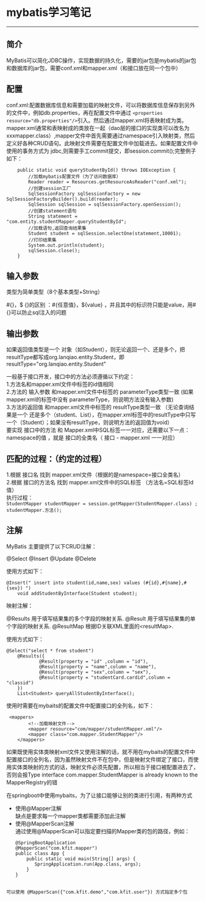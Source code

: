 ﻿# mybatis学习笔记
---
## 简介
MyBatis可以简化JDBC操作，实现数据的持久化，需要的jar包是mybatis的jar包和数据库的jar包，需要conf.xml和mapper.xml（和接口放在同一个包中）  
## 配置  
conf.xml:配置数据库信息和需要加载的映射文件，可以将数据库信息保存到另外的文件中，例如db.properties，再在配置文件中通过
```<properties resource="db.properties"/>```引入。然后通过mapper.xml将表映射成为类。mapper.xml通常和表映射成的类放在一起（dao层的接口的实现类可以改名为xxxmapper.class）,mapper文件中首先需要通过namespace引入映射类，然后定义好各种CRUD语句。此映射文件需要在配置文件中加载进去。如果配置文件中使用的事务方式为 jdbc,则需要手工commit提交，即session.commit();完整例子如下：  
```
    public static void queryStudentById() throws IOException {
        //加载mybatis配置文件（为了访问数据库）
        Reader reader = Resources.getResourceAsReader("conf.xml");
        //创建session工厂
        SqlSessionFactory sqlSessionFactory = new SqlSessionFactoryBuilder().build(reader);
        SqlSession sqlSession = sqlSessionFactory.openSession();
        //创建statement语句
        String statement = "com.entity.studentMapper.queryStudentById";
        //加载语句,返回查询结果集
        Student student = sqlSession.selectOne(statement,10001);
        //打印结果集
        System.out.println(student);
        sqlSession.close();
    }
```  
## 输入参数  

类型为简单类型（8个基本类型+String）　　

#{}，$ {}的区别 ：#{任意值}，${value} ，并且其中的标识符只能是value，用#{}可以防止sql注入的问题　　

## 输出参数  
 如果返回值类型是一个 对象（如Student），则无论返回一个、还是多个，把resultType都写成org.lanqiao.entity.Student，即 resultType="org.lanqiao.entity.Student"  

一般基于接口开发，接口中的方法必须遵循以下约定：  
		 1.方法名和mapper.xml文件中标签的id值相同  
		 2.方法的 输入参数 和mapper.xml文件中标签的 parameterType类型一致 (如果mapper.xml的标签中没有 parameterType，则说明方法没有输入参数)  
		 3.方法的返回值  和mapper.xml文件中标签的 resultType类型一致 （无论查询结果是一个 还是多个（student、List<Student>），在mapper.xml标签中的resultType中只写 一个（Student）；如果没有resultType，则说明方法的返回值为void）  
要实现 接口中的方法  和  Mapper.xml中SQL标签一一对应，还需要以下一点：namespace的值 ，就是  接口的全类名（ 接口 - mapper.xml 一一对应）  

## 匹配的过程：（约定的过程）
1.根据 接口名 找到 mapper.xml文件（根据的是namespace=接口全类名）  
2.根据 接口的方法名 找到 mapper.xml文件中的SQL标签 （方法名=SQL标签Id值）  
执行过程：  
```StudentMapper studentMapper = session.getMapper(StudentMapper.class) ;  studentMapper.方法();```  

## 注解  
MyBatis 主要提供了以下CRUD注解：

@Select
@Insert
@Update
@Delete  

使用方式如下：  
```
@Insert(" insert into student(id,name,sex) values (#{id},#{name},#{sex}) ")
    void addStudentByInterface(Student student);
```    
映射注解：  

@Results 用于填写结果集的多个字段的映射关系.
@Result 用于填写结果集的单个字段的映射关系.
@ResultMap 根据ID关联XML里面的\<resultMap>.  

使用方式如下：  
```  
@Select("select * from student")
    @Results({
            @Result(property = "id" ,column = "id"),
            @Result(property = "name",column = "name"),
            @Result(property = "sex",column = "sex"),
            @Result(property = "studentCard.cardid",column = "classid")
    })
    List<Student> queryAllStudentByInterface();
```  
使用时需要在mybaits的配置文件中配置接口的全列名，如下：  
```
 <mappers>
        <!--加载映射文件-->
        <mapper resource="com/mapper/studentMapper.xml"/>
        <mapper class="com.mapper.StudentMapper"/>
    </mappers>
```    

如果既使用实体类映射xml文件又使用注解的话，就不用在mybaits的配置文件中配置接口的全列名，因为虽然映射文件不在包中，但是映射文件绑定了接口，而使用实体类映射的方式的话，映射文件必须先配置，所以相当于接口被配置进去了，否则会报Type interface com.mapper.StudentMapper is already known to the MapperRegistry的错  


在springboot中使用mybaits，为了让接口能够让别的类进行引用，有两种方式  
+ 使用@Mapper注解  
  缺点是要求每一个mapper类都需要添加此注解
+ 使用@MapperScan注解  
  通过使用@MapperScan可以指定要扫描的Mapper类的包的路径，例如：
  ```
  @SpringBootApplication  
  @MapperScan("com.kfit.mapper")  
  public class App {  
      public static void main(String[] args) {  
         SpringApplication.run(App.class, args);  
      }  
  } 
```  

可以使用 @MapperScan({"com.kfit.demo","com.kfit.user"}) 方式指定多个包  
